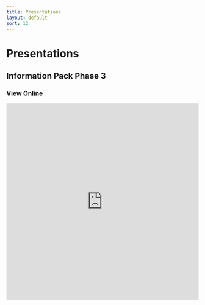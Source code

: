 ```yaml
---
title: Presentations
layout: default
sort: 12
---
```

# Presentations
## Information Pack Phase 3
### View Online
<iframe src="https://npp-uk.org/assets/pdf/information-pack-phase-3.pdf" width='100%' height='515px' frameborder='0'>
### Download
[`PDF`](assets/pdf/information-pack-phase-3.pdf)   [`Powerpoint`](assets/powerpoint/information-pack-phase-3.pptx)





